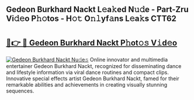 ## Gedeon Burkhard Nackt L𝚎a𝚔ed N𝚞𝚍e - Part-Zru Vi𝚍𝚎o P𝚑𝚘tos - H𝚘𝚝 O𝚗𝚕yf𝚊ns L𝚎a𝚔s CTT62

# <h2><a href="http://kf06pz.oniu.top/?m=Gedeon+Burkhard+Nackt">🔗👉 🔴 Gedeon Burkhard Nackt P𝚑ot𝚘𝚜 V𝚒d𝚎o</a></h2>

[![Gedeon Burkhard Nackt Nu𝚍e𝚜](https://i.imgur.com/0qMVB7G.gif)](http://kf06pz.oniu.top/?m=Gedeon+Burkhard+Nackt)
Online innovator and multimedia entertainer Gedeon Burkhard Nackt, recognized for disseminating dance and lifestyle information via viral dance routines and compact clips. Innovative special effects artist Gedeon Burkhard Nackt, famed for their remarkable abilities and achievements in creating visually stunning sequences.  
